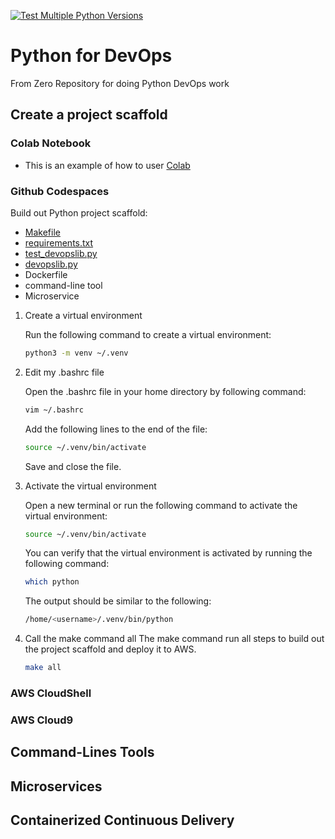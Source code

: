[![Test Multiple Python Versions](https://github.com/richardvlas/python-for-devops-june-2023/actions/workflows/main.yml/badge.svg)](https://github.com/richardvlas/python-for-devops-june-2023/actions/workflows/main.yml)

# Python for DevOps
From Zero Repository for doing Python DevOps work

## Create a project scaffold

### Colab Notebook
* This is an example of how to user [Colab](https://github.com/richardvlas/python-for-devops-june-2023/blob/main/getting_started_python.ipynb)

### Github Codespaces

Build out Python project scaffold:

* [Makefile](https://github.com/richardvlas/python-for-devops-june-2023/blob/main/Makefile)
* [requirements.txt](https://github.com/richardvlas/python-for-devops-june-2023/blob/main/requirements.txt)
* [test_devopslib.py](https://github.com/richardvlas/python-for-devops-june-2023/blob/main/test_devopslib.py)
* [devopslib.py](https://github.com/richardvlas/python-for-devops-june-2023/tree/main/devopslib)
* Dockerfile
* command-line tool
* Microservice

1. Create a virtual environment

    Run the following command to create a virtual environment:

    ```bash
    python3 -m venv ~/.venv
    ```

2. Edit my .bashrc file
    
    Open the .bashrc file in your home directory by following command:

    ```bash
    vim ~/.bashrc
    ```
    Add the following lines to the end of the file:

    ```bash
    source ~/.venv/bin/activate
    ```
    Save and close the file.

3. Activate the virtual environment
    
    Open a new terminal or run the following command to activate the virtual environment:

    ```bash
    source ~/.venv/bin/activate
    ```
    You can verify that the virtual environment is activated by running the following command:

    ```bash
    which python
    ```
    The output should be similar to the following:

    ```bash
    /home/<username>/.venv/bin/python
    ```

4. Call the make command all
    The make command run all steps to build out the project scaffold and deploy it to AWS.

    ```bash
    make all
    ```


### AWS CloudShell
### AWS Cloud9


## Command-Lines Tools

## Microservices

## Containerized Continuous Delivery
